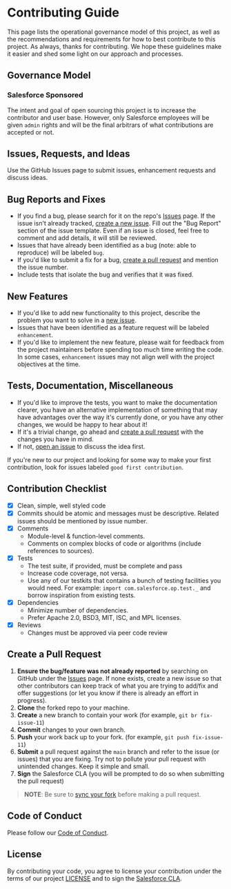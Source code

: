 # Contributing Guide

This page lists the operational governance model of this project, as well as the recommendations and requirements for how to best contribute to this project. As always, thanks for contributing. We hope these guidelines make it easier and shed some light on our approach and processes.

## Governance Model

### Salesforce Sponsored

The intent and goal of open sourcing this project is to increase the contributor and user base. However, only Salesforce employees will be given `admin` rights and will be the final arbitrars of what contributions are accepted or not.

## Issues, Requests, and Ideas

Use the GitHub Issues page to submit issues, enhancement requests and discuss ideas.

## Bug Reports and Fixes

- If you find a bug, please search for it on the repo's [Issues](https://github.com/salesforce/einstein-platform/issues) page. If the issue isn't already tracked,
  [create a new issue](https://github.com/salesforce/einstein-platform/issues/new). Fill out the "Bug Report" section of the issue template. Even if an issue is closed, feel free to comment and add details, it will still
  be reviewed.
- Issues that have already been identified as a bug (note: able to reproduce) will be labeled `bug`.
- If you'd like to submit a fix for a bug, [create a pull request](#create-a-pull-request) and mention the issue number.
- Include tests that isolate the bug and verifies that it was fixed.

## New Features

- If you'd like to add new functionality to this project, describe the problem you want to solve in a [new issue](https://github.com/salesforce/einstein-platform/issues/new).
- Issues that have been identified as a feature request will be labeled `enhancement`.
- If you'd like to implement the new feature, please wait for feedback from the project
  maintainers before spending too much time writing the code. In some cases, `enhancement` issues may
  not align well with the project objectives at the time.

## Tests, Documentation, Miscellaneous

- If you'd like to improve the tests, you want to make the documentation clearer, you have an
  alternative implementation of something that may have advantages over the way it's currently
  done, or you have any other changes, we would be happy to hear about it!
- If it's a trivial change, go ahead and [create a pull request](#create-a-pull-request) with the changes you have in mind.
- If not, [open an issue](https://github.com/salesforce/einstein-platform/issues/new) to discuss the idea first.

If you're new to our project and looking for some way to make your first contribution, look for
issues labeled `good first contribution`.

## Contribution Checklist

- [x] Clean, simple, well styled code
- [x] Commits should be atomic and messages must be descriptive. Related issues should be mentioned by issue number.
- [x] Comments
  - Module-level & function-level comments.
  - Comments on complex blocks of code or algorithms (include references to sources).
- [x] Tests
  - The test suite, if provided, must be complete and pass
  - Increase code coverage, not versa.
  - Use any of our testkits that contains a bunch of testing facilities you would need. For example: `import com.salesforce.op.test._` and borrow inspiration from existing tests.
- [x] Dependencies
  - Minimize number of dependencies.
  - Prefer Apache 2.0, BSD3, MIT, ISC, and MPL licenses.
- [x] Reviews
  - Changes must be approved via peer code review

## Create a Pull Request

1. **Ensure the bug/feature was not already reported** by searching on GitHub under the [Issues](https://github.com/salesforce/einstein-platform/issues) page. If none exists, create a new issue so that other contributors can keep track of what you are trying to add/fix and offer suggestions (or let you know if there is already an effort in progress).
2. **Clone** the forked repo to your machine.
3. **Create** a new branch to contain your work (for example, `git br fix-issue-11`)
4. **Commit** changes to your own branch.
5. **Push** your work back up to your fork. (for example, `git push fix-issue-11`)
6. **Submit** a pull request against the `main` branch and refer to the issue (or issues) that you are fixing. Try not to pollute your pull request with unintended changes. Keep it simple and small.
7. **Sign** the Salesforce CLA (you will be prompted to do so when submitting the pull request)

> **NOTE**: Be sure to [sync your fork](https://help.github.com/articles/syncing-a-fork/) before making a pull request.

## Code of Conduct

Please follow our [Code of Conduct](CODE_OF_CONDUCT.md).

## License

By contributing your code, you agree to license your contribution under the terms of our project [LICENSE](LICENSE) and to sign the [Salesforce CLA](https://cla.salesforce.com/sign-cla).
